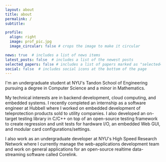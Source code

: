 ```yaml
---
layout: about
title: about
permalink: /
subtitle: 

profile:
  align: right
  image: prof_pic.jpg
  image_circular: false # crops the image to make it circular

news: true  # includes a list of news items
latest_posts: false  # includes a list of the newest posts
selected_papers: false # includes a list of papers marked as "selected={true}"
social: false  # includes social icons at the bottom of the page
---
```


I'm an undergraduate student at NYU's Tandon School of Engineering pursuing a degree in Computer Science and a minor in Mathematics.

My technical interests are in backend development, cloud computing, and embedded systems. I recently completed an internship as a software engineer
at Hubbell where I worked on embedded development of teleprotection products sold to utility companies. I also developed an on-target testing library in C/C++ on top of an open-source testing framework to create regression and unit tests for hardware I/O, an embedded Web GUI, and modular card configurations/settings.

I also work as an undergraduate developer at NYU's High Speed Research Network where I currently manage the web-applications development team and work on general applications for an open-source realtime data-streaming software called Corelink.
